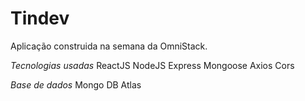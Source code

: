 # Tindev

Aplicação construida na semana da OmniStack.

*Tecnologias usadas*
ReactJS
NodeJS
Express
Mongoose
Axios
Cors

*Base de dados*
Mongo DB Atlas
